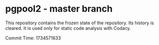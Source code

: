 # pgpool2 - master branch

This repository contains the frozen state of the repository.
Its history is cleared. It is used only for static code
analysis with Codacy.

Commit Time: 1734571633